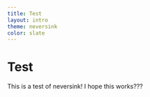 ```yaml
---
title: Test
layout: intro
theme: neversink
color: slate
---
```


# Test
This is a test of neversink! I hope this works???